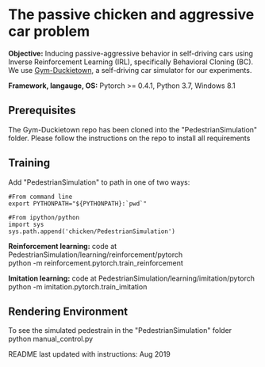 # The passive chicken and aggressive car problem

**Objective:** Inducing passive-aggressive behavior in self-driving cars using Inverse Reinforcement Learning (IRL), specifically Behavioral Cloning (BC). We use [Gym-Duckietown](https://github.com/duckietown/gym-duckietown), a self-driving car simulator for our experiments.

**Framework, langauge, OS:** Pytorch >= 0.4.1, Python 3.7, Windows 8.1

## Prerequisites
The Gym-Duckietown repo has been cloned into the "PedestrianSimulation" folder. Please follow the instructions on the repo to install all requirements

## Training
Add "PedestrianSimulation" to path in one of two ways:

    #From command line
    export PYTHONPATH="${PYTHONPATH}:`pwd`"

    #From ipython/python
    import sys
    sys.path.append('chicken/PedestrianSimulation') 

**Reinforcement learning:** code at PedestrianSimulation/learning/reinforcement/pytorch \
    python -m reinforcement.pytorch.train_reinforcement

**Imitation learning:** code at PedestrianSimulation/learning/imitation/pytorch \
    python -m imitation.pytorch.train_imitation

## Rendering Environment
To see the simulated pedestrain in the "PedestrianSimulation" folder \
    python manual_control.py

README last updated with instructions: Aug 2019